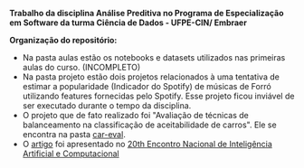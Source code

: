 **Trabalho da disciplina Análise Preditiva no Programa de Especialização em Software da turma Ciência de Dados - UFPE-CIN/ Embraer**

**Organização do repositório:**
* Na pasta aulas estão os notebooks e datasets utilizados nas primeiras aulas do curso. (INCOMPLETO)
* Na pasta projeto estão dois projetos relacionados à uma tentativa de estimar a popularidade (Indicador do Spotify) de músicas de Forró utilizando features fornecidas pelo Spotify. Esse projeto ficou inviável de ser executado durante o tempo da disciplina. 
* O projeto que de fato realizado foi "Avaliação de técnicas de balanceamento na classificação de aceitabilidade de carros". Ele se encontra na pasta [car-eval](https://github.com/lucas-fpaiva/AnalisePred-PES/tree/main/Projeto/car_eval).
* O [artigo](https://sol.sbc.org.br/index.php/eniac/article/view/25696/25512) foi apresentado no [20th Encontro Nacional de Inteligência Artificial e Computacional](https://www.bracis.dcc.ufmg.br/collocated-events/eniac)
